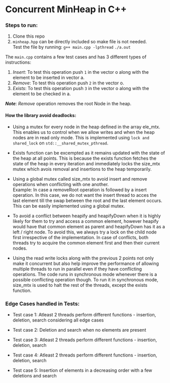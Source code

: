 # Concurrent MinHeap in C++

### Steps to run:
1. Clone this repo
2. ```minheap.hpp``` can be directly included so make file is not needed.   
    Test the file by running: 
    ```g++ main.cpp -lpthread```
    ```./a.out```

The ```main.cpp``` contains a few test cases and has 3 different types of instructions:
1. *Insert*: To test this operation push ```1``` in the vector o along with the element to be inserted in vector a.
2. *Remove*: To test this operation push ```2``` in the vector o.
3. *Exists*: To test this operation push ```3``` in the vector o along with the element to be checked in  a.

<i>**Note**</i>: *Remove* operation removes the root Node in the heap.

#### How the library avoid deadlocks:

* Using a mutex for every node in the heap defined in the array ele_mtx. This enables us to control when we allow writes and when the heap nodes are in read only mode. This is implemented using ```lock and shared_lock``` on ```std::__shared_mutex_pthread```.

* Exists function can be excempted as it remains updated with the state of the heap at all points. This is because the exists function fetches the state of the heap in every iteration and immediately locks the size_mtx mutex which avois removal and insertions to the heap temporarily.

* Using a global mutex called size_mtx to avoid insert and remove operations when conflicting with one another.  
Example: In case a removeRoot operation is followed by a insert operation.
In this case, we do not want the insert thread to acces the last element till the swap between the root and the last element occurs. This can be easily implemented using a global mutex.

* To avoid a conflict between heapify and heapifyDown when it is highly likely for them to try and access a common element, however heapify would have that common element as parent and heapifyDown has it as a left / right node. To avoid this, we always try a lock on the child node first irrespective of the implementation. In case of conflicts, both threads try to acquire the common element first and then their current nodes. 

* Using the read write locks along with the previous 2 points not only make it concurrent but also help improve the performance of allowing multiple threads to run in parallel even if they have conflicting operations. The code runs in synchronous mode whenever there is a possible conflicting operation though. To run it in synchronous mode, size_mtx is used to halt the rest of the threads, except the exists function.

### Edge Cases handled in Tests:
* Test case 1:
    Atleast 2 threads perform different functions - insertion, deletion, search considering all edge cases

* Test case 2:
    Deletion and search when no elements are present

* Test case 3:
    Atleast 2 threads perform different functions - insertion, deletion, search

* Test case 4:
    Atleast 2 threads perform different functions - insertion, deletion, search
    
* Test case 5:
    Insertion of elements in a decreasing order with a few deletions and search
